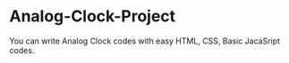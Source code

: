 # Analog-Clock-Project
You can write Analog Clock codes with easy HTML, CSS, Basic JacaSript codes.
